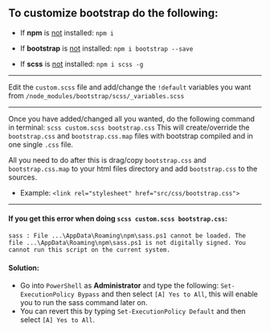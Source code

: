 ## To customize bootstrap do the following:

- If **npm** is <ins>not</ins> installed: `npm i`

- If **bootstrap** is <ins>not</ins> installed: `npm i bootstrap --save`

- If **scss** is <ins>not</ins> installed: `npm i scss -g`

---

Edit the `custom.scss` file and add/change the `!default` variables you want from `/node_modules/bootstrap/scss/_variables.scss`

---

Once you have added/changed all you wanted, do the following command in terminal:
`scss custom.scss bootstrap.css`
This will create/override the `bootstrap.css` and `bootstrap.css.map` files with bootstrap compiled and in one single `.css` file.

All you need to do after this is drag/copy `bootstrap.css` and `bootstrap.css.map` to your html files directory and add `bootstrap.css` to the sources. 
- Example: ```<link rel="stylesheet" href="src/css/bootstrap.css">```

---

#### If you get this error when doing `scss custom.scss bootstrap.css`: 

```sass : File ...\AppData\Roaming\npm\sass.ps1 cannot be loaded. The file ...\AppData\Roaming\npm\sass.ps1 is not digitally signed. You cannot run this script on the current system.```

#### Solution:

- Go into `PowerShell` as **Administrator** and type the following: `Set-ExecutionPolicy Bypass` and then select 
`[A] Yes to All`, this will enable you to run the sass command later on. 
- You can revert this by typing `Set-ExecutionPolicy Default` and then select `[A] Yes to All`.

